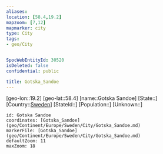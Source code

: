 ```yaml
---
aliases: 
location: [58.4,19.2]
mapzoom: [7,12] 
mapmarker: city 
type: City
tags:
- geo/City


SpocWebEntityId: 30520
isDeleted: false
confidential: public

title: Gotska_Sandoe
---
```

[geo-lon::19.2]
[geo-lat::58.4]
[name::Gotska Sandoe]
[State::]
[Country::[Sweden](geo/Continent/Europe/Sweden.md)]
[StateId::]
[Population::]
[Unknown::]


```leaflet
id: Gotska Sandoe
coordinates: [Gotska_Sandoe](geo/Continent/Europe/Sweden/City/Gotska_Sandoe.md)
markerFile: [Gotska_Sandoe](geo/Continent/Europe/Sweden/City/Gotska_Sandoe.md)
defaultZoom: 11 
maxZoom: 18
```


